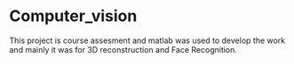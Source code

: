 # Computer_vision


This project is course assesment and matlab was used to develop the work and mainly it was for 3D reconstruction and Face Recognition.
